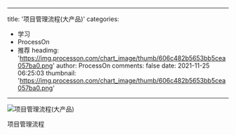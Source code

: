 
---
title: '项目管理流程(大产品)'
categories: 
 - 学习
 - ProcessOn
 - 推荐
headimg: 'https://img.processon.com/chart_image/thumb/606c482b5653bb5cea057ba0.png'
author: ProcessOn
comments: false
date: 2021-11-25 06:25:03
thumbnail: 'https://img.processon.com/chart_image/thumb/606c482b5653bb5cea057ba0.png'
---

<div>   
<img class="thumb" alt="项目管理流程(大产品)" src="https://img.processon.com/chart_image/thumb/606c482b5653bb5cea057ba0.png" referrerpolicy="no-referrer">
<p>项目管理流程</p>  
</div>
            